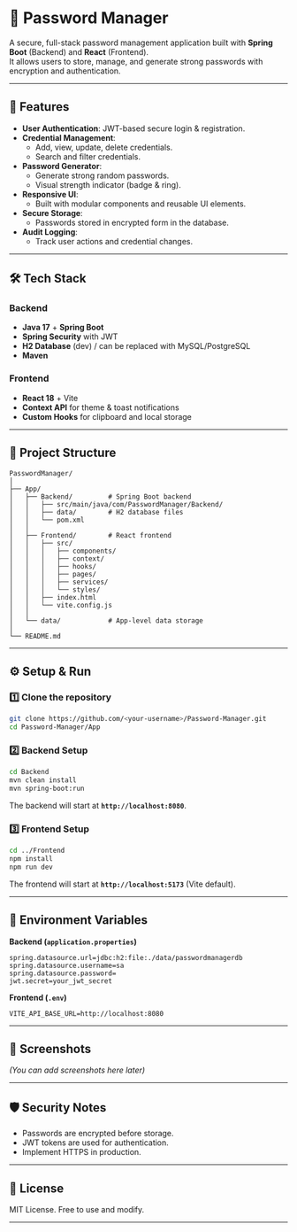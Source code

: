 # 🔐 Password Manager

A secure, full-stack password management application built with **Spring Boot** (Backend) and **React** (Frontend).  
It allows users to store, manage, and generate strong passwords with encryption and authentication.

---

## 📌 Features
- **User Authentication**: JWT-based secure login & registration.
- **Credential Management**:
  - Add, view, update, delete credentials.
  - Search and filter credentials.
- **Password Generator**:
  - Generate strong random passwords.
  - Visual strength indicator (badge & ring).
- **Responsive UI**:
  - Built with modular components and reusable UI elements.
- **Secure Storage**:
  - Passwords stored in encrypted form in the database.
- **Audit Logging**:
  - Track user actions and credential changes.

---

## 🛠 Tech Stack

### Backend
- **Java 17** + **Spring Boot**
- **Spring Security** with JWT
- **H2 Database** (dev) / can be replaced with MySQL/PostgreSQL
- **Maven**

### Frontend
- **React 18** + Vite
- **Context API** for theme & toast notifications
- **Custom Hooks** for clipboard and local storage

---

## 📂 Project Structure
```
PasswordManager/
│
├── App/
│   ├── Backend/         # Spring Boot backend
│   │   ├── src/main/java/com/PasswordManager/Backend/
│   │   ├── data/        # H2 database files
│   │   └── pom.xml
│   │
│   ├── Frontend/        # React frontend
│   │   ├── src/
│   │   │   ├── components/
│   │   │   ├── context/
│   │   │   ├── hooks/
│   │   │   ├── pages/
│   │   │   ├── services/
│   │   │   └── styles/
│   │   ├── index.html
│   │   └── vite.config.js
│   │
│   └── data/            # App-level data storage
│
└── README.md
```

---

## ⚙️ Setup & Run

### 1️⃣ Clone the repository
```bash
git clone https://github.com/<your-username>/Password-Manager.git
cd Password-Manager/App
```

### 2️⃣ Backend Setup
```bash
cd Backend
mvn clean install
mvn spring-boot:run
```
The backend will start at **`http://localhost:8080`**.

### 3️⃣ Frontend Setup
```bash
cd ../Frontend
npm install
npm run dev
```
The frontend will start at **`http://localhost:5173`** (Vite default).

---

## 🔑 Environment Variables

**Backend (`application.properties`)**
```properties
spring.datasource.url=jdbc:h2:file:./data/passwordmanagerdb
spring.datasource.username=sa
spring.datasource.password=
jwt.secret=your_jwt_secret
```

**Frontend (`.env`)**
```env
VITE_API_BASE_URL=http://localhost:8080
```

---

## 📸 Screenshots
*(You can add screenshots here later)*

---

## 🛡 Security Notes
- Passwords are encrypted before storage.
- JWT tokens are used for authentication.
- Implement HTTPS in production.

---

## 📜 License
MIT License. Free to use and modify.

---
